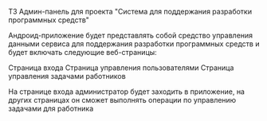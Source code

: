 ТЗ
Админ-панель для проекта "Система для поддержания разработки программных средств"

Андроид-приложение будет представлять собой средство управления данными сервиса для поддержания разработки программных средств и будет включать следующие веб-страницы:

Страница входа
Страница управления пользователями
Страница управления задачами работников

На странице входа администратор будет заходить в приложение, на других страницах он сможет выполнять операции по управлению задачами для работника
